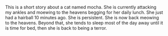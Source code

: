 This is a short story about a cat named mocha. She is currently attacking my ankles and moewing to the heavens begging for her daily lunch. She just had a hairball 10 minutes ago. She is persistent. She is now back meowing to the heavens. Beyond that, she tends to sleep most of the day away until it is time for bed, then she is back to being a terror.